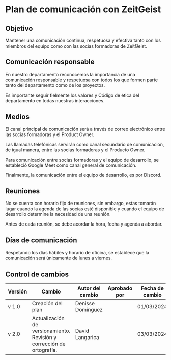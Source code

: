 # Plan de comunicación con ZeitGeist

## Objetivo

Mantener una comunicación continua, respetuosa y efectiva tanto con los miembros del equipo como con las socias formadoras de ZeitGeist.

## Comunicación responsable

En nuestro departamento reconocemos la importancia de una comunicación responsable y respetuosa con todos los que formen parte tanto del departamento como de los proyectos.

Es importante seguir fielmente los valores y Código de ética del departamento en todas nuestras interacciones.

## Medios

El canal principal de comunicación será a través de correo electrónico entre las socias formadoras y el Product Owner.

Las llamadas telefónicas servirán como canal secundario de comunicación, de igual manera, entre las socias formadoras y el Producto Owner.

Para comunicación entre socias formadoras y el equipo de desarrollo, se estableció Google Meet como canal general de comunicación.

Finalmente, la comunicación entre el equipo de desarrollo, es por Discord.

## Reuniones

No se cuenta con horario fijo de reuniones, sin embargo, estas tomarán lugar cuando la agenda de las socias esté disponible y cuando el equipo de desarrollo determine la necesidad de una reunión.

Antes de cada reunión, se debe acordar la hora, fecha y agenda a abordar.

## Días de comunicación

Respetando los días hábiles y horario de oficina, se establece que la comunicación será únicamente de lunes a viernes.

## Control de cambios

| Versión | Cambio                                                                                             | Autor del cambio  | Aprobado por | Fecha de cambio |
| ------- | -------------------------------------------------------------------------------------------------- | ----------------- | ------------ | --------------- |
| v 1.0   | Creación del plan                                                                                  | Denisse Dominguez |              | 01/03/2024      |
| v 2.0   | Actualización de versionamiento. Revisión y corrección de ortografía. | David Langarica   |              | 03/03/2024      |
